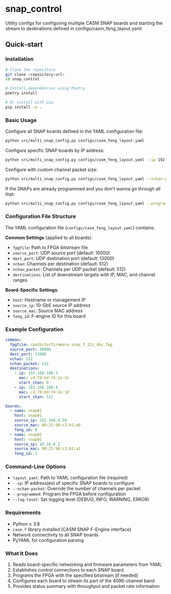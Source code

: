 # snap_control

Utility configs for configuring multiple CASM SNAP boards and starting the 
stream to destinations defined in configs/casm_feng_layout.yaml

## Quick‑start

### Installation

```bash
# Clone the repository
git clone <repository-url>
cd snap_control

# Install dependencies using Poetry
poetry install

# Or install with pip
pip install -e .
```

### Basic Usage

Configure all SNAP boards defined in the YAML configuration file:

```bash
python src/multi_snap_config.py configs/casm_feng_layout.yaml
```

Configure specific SNAP boards by IP address:

```bash
python src/multi_snap_config.py configs/casm_feng_layout.yaml --ip 192.168.0.56 192.168.0.127 192.168.0.101
```

Configure with custom channel packet size:

```bash
python src/multi_snap_config.py configs/casm_feng_layout.yaml --nchan-packet 256
```

If the SNAPs are already programmed and you don't wanna go through all that:

```bash
python src/multi_snap_config.py configs/casm_feng_layout.yaml --programmed
```

### Configuration File Structure

The YAML configuration file (`configs/casm_feng_layout.yaml`) contains:

**Common Settings** (applied to all boards):
- `fpgfile`: Path to FPGA bitstream file
- `source_port`: UDP source port (default: 10000)
- `dest_port`: UDP destination port (default: 13000)
- `nchan`: Channels per destination (default: 512)
- `nchan_packet`: Channels per UDP packet (default: 512)
- `destinations`: List of downstream targets with IP, MAC, and channel ranges

**Board-Specific Settings**:
- `host`: Hostname or management IP
- `source_ip`: 10-GbE source IP address
- `source_mac`: Source MAC address
- `feng_id`: F-engine ID for this board

### Example Configuration

```yaml
common:
  fpgfile: /path/to/firmware.snap_f_12i_4kc.fpg
  source_port: 10000
  dest_port: 13000
  nchan: 512
  nchan_packet: 512
  destinations:
    - ip: 192.168.100.3
      mac: c4:70:bd:74:2e:3c
      start_chan: 0
    - ip: 192.168.100.4
      mac: c4:70:bd:74:2e:3d
      start_chan: 512

boards:
  - name: snap01
    host: snap01
    source_ip: 192.168.0.56
    source_mac: 00:25:90:c2:b1:a0
    feng_id: 0
  - name: snap02
    host: snap02
    source_ip: 10.10.0.2
    source_mac: 00:25:90:c2:b1:a1
    feng_id: 1
```

### Command-Line Options

- `layout_yaml`: Path to YAML configuration file (required)
- `--ip`: IP address(es) of specific SNAP boards to configure
- `--nchan-packet`: Override the number of channels per packet
- `--programmed`: Program the FPGA before configuration
- `--log-level`: Set logging level (DEBUG, INFO, WARNING, ERROR)

### Requirements

- Python ≥ 3.8
- `casm_f` library installed (CASM SNAP F-Engine interface)
- Network connectivity to all SNAP boards
- PyYAML for configuration parsing

### What It Does

1. Reads board-specific networking and firmware parameters from YAML
2. Establishes control connections to each SNAP board
3. Programs the FPGA with the specified bitstream (if needed)
4. Configures each board to stream its part of the 4096-channel band
5. Provides status summary with throughput and packet rate information
